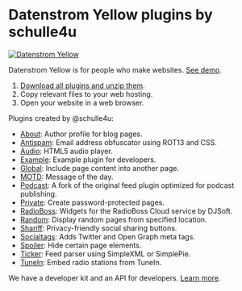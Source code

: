 Datenstrom Yellow plugins by schulle4u
======================================
[![Datenstrom Yellow](https://raw.githubusercontent.com/datenstrom/yellow-developers/master/media/images/datenstrom-yellow-en.jpg)](https://datenstrom.se/yellow/)

Datenstrom Yellow is for people who make websites. [See demo](https://developers.datenstrom.se/plugins/).

1. [Download all plugins and unzip them](https://github.com/schulle4u/yellow-plugins-schulle4u/archive/master.zip).  
2. Copy relevant files to your web hosting.  
3. Open your website in a web browser.

Plugins created by @schulle4u:

* [About](https://github.com/schulle4u/yellow-plugins-schulle4u/tree/master/about): 
  Author profile for blog pages.
* [Antispam](https://github.com/schulle4u/yellow-plugins-schulle4u/tree/master/antispam): 
  Email address obfuscator using ROT13 and CSS.
* [Audio](https://github.com/schulle4u/yellow-plugins-schulle4u/tree/master/audio): 
  HTML5 audio player.
* [Example](https://github.com/schulle4u/yellow-plugins-schulle4u/tree/master/example): 
  Example plugin for developers.
* [Global](https://github.com/schulle4u/yellow-plugins-schulle4u/tree/master/global): 
  Include page content into another page.
* [MOTD](https://github.com/schulle4u/yellow-plugins-schulle4u/tree/master/motd): 
  Message of the day.
* [Podcast](https://github.com/schulle4u/yellow-plugins-schulle4u/tree/master/podcast): 
  A fork of the original feed plugin optimized for podcast publishing.
* [Private](https://github.com/schulle4u/yellow-plugins-schulle4u/tree/master/private): 
  Create password-protected pages.
* [RadioBoss](https://github.com/schulle4u/yellow-plugins-schulle4u/tree/master/radioboss): 
  Widgets for the RadioBoss Cloud service by DJSoft.
* [Random](https://github.com/schulle4u/yellow-plugins-schulle4u/tree/master/random): 
  Display random pages from specified location.
* [Shariff](https://github.com/schulle4u/yellow-plugins-schulle4u/tree/master/shariff): 
  Privacy-friendly social sharing buttons.
* [Socialtags](https://github.com/schulle4u/yellow-plugins-schulle4u/tree/master/socialtags): 
  Adds Twitter and Open Graph meta tags.
* [Spoiler](https://github.com/schulle4u/yellow-plugins-schulle4u/tree/master/spoiler): 
  Hide certain page elements.
* [Ticker](https://github.com/schulle4u/yellow-plugins-schulle4u/tree/master/ticker): 
  Feed parser using SimpleXML or SimplePie.
* [TuneIn](https://github.com/schulle4u/yellow-plugins-schulle4u/tree/master/tunein): 
  Embed radio stations from TuneIn.
  
We have a developer kit and an API for developers. [Learn more](https://developers.datenstrom.se/help/).

